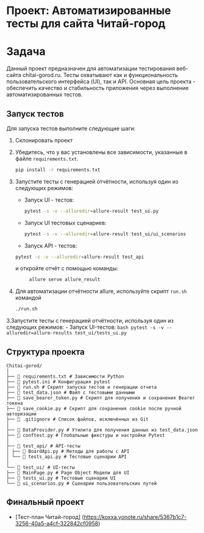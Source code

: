 # Проект: Автоматизированные тесты для сайта Читай-город

# Задача

Данный проект предназначен для автоматизации тестирования веб-сайта chitai-gorod.ru. Тесты охватывают как и функциональность пользовательского интерфейса (UI), так и API. Основная цель проекта - обеспечить качество и стабильность приложения через выполнение автоматизированных тестов.

## Запуск тестов

Для запуска тестов выполните следующие шаги:
1. Склонировать проект

2. Убедитесь, что у вас установлены все зависимости, указанные в файле `requirements.txt`.
   ```bash
   pip install -r requirements.txt
   ```

3. Запустите тесты с генерацией отчётности, используя один из следующих режимов:
   - Запуск UI - тестов:
      ```bash
     pytest -s -v --alluredir=allure-result test_ui.py
     ```
     
   - Запуск UI тестовых сценариев:
      ```bash
     pytest -s -v --alluredir=allure-result test_ui/ui_scenarios
     ```
     
   - Запуск API - тестов: 
   ```bash
   pytest -s -v --alluredir=allure-result test_api
   ```
   и откройте отчёт с помощью команды:
   ```bash
        allure serve allure_result
   ```
   
4. Для автоматизации отчётности allure, используйте скрипт `run.sh` командой
   ```bash
   ./run.sh
   ```



3.Запустите тесты с генерацией отчётности, используя один из следующих режимов:
    - Запуск UI-тестов:
        ```bash
        pytest -s -v --alluredir=allure-results test_ui/tests_ui.py
        ```

## Структура проекта
```
Chitai-gorod/
│
├── 📄 requirements.txt # Зависимости Python
├── 📄 pytest.ini # Конфигурация pytest
├── 📄 run.sh # Скрипт запуска тестов и генерации отчета
├── 📄 test_data.json # Файл с тестовыми данными
├── 📄 save_bearer_token.py # Скрипт для получения и сохранения Bearer токена
├── 📄 save_cookie.py # Скрипт для сохранения cookie после ручной авторизации
├── 📄 .gitignore # Список файлов, исключённых из Git
│
├── 📄 DataProvider.py # Утилита для получения данных из test_data.json
├── 📄 conftest.py # Глобальные фикстуры и настройки Pytest
│
├── 📂 test_api/ # API-тесты
│ ├── 📄 BoardApi.py # Методы для работы с API
│ └── 📄 tests_api.py # Тестовые сценарии API
│
└── 📂 test_ui/ # UI-тесты
├── 📄 MainPage.py # Page Object Модели для UI
├── 📄 tests_ui.py # Тестовые сценарии UI
└── 📄 ui_scenarios.py # Сценарии пользовательских путей
```

## Финальный проект
- [Тест-план Читай-город] (https://koxxa.yonote.ru/share/5367b1c7-3256-40a5-a4cf-322842cf0958)
